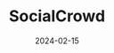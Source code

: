 ---  
layout: startup_page  
title: "SocialCrowd"  
id: "getsocialcrowd.com"  
permalink: "/socialcrowdgetsocialcrowd.com02152024/"  
website: "https://www.getsocialcrowd.com/"  
funding_round: "Pre-Seed"  
funding_amount: "$1.6M"  
investors: "Bread and Butter Ventures, VC 414, Serac Ventures, Gala Capital Partners"  
about: "SocialCrowd is a SaaS platform offering performance management software that helps companies set employee goals, track progress via integration with productivity apps, and reward achievements with points redeemable for incentives. It aims to boost employee engagement and retention, particularly beneficial for companies with remote or shift-based teams."  
markets: "SaaS, Performance Management, Business/Productivity Software, Media and Information Services (B2B)"  
hq: "Irvine, California, United States"  
founded_year: "2022"  
linkedin: "https://www.linkedin.com/company/socialcrowdapp"  
twitter: "https://twitter.com/SocialCrowdApp"  
instagram: ""  
facebook: "https://www.facebook.com/socialcrowdapp"  
crunchbase: "https://www.crunchbase.com/organization/socialcrowd"  
pitchbook: "https://pitchbook.com/profiles/company/523284-85"  

date_display: "15-Feb-2024"  
date: "2024-02-15"

# SEO Optimization  
meta_title: "SocialCrowd - Pre-Seed Funding ($1.6M)"  
meta_description: "SocialCrowd, SocialCrowd is a SaaS platform offering performance management software that helps companies set employee goals, track progress via integration with p..."  
meta_keywords: "SocialCrowd, SaaS, Performance Management, Business/Productivity Software, Media and Information Services (B2B), Pre-Seed funding"  
canonical_url: "https://startup.projectstartups.com/socialcrowdgetsocialcrowd.com02152024/"  
---